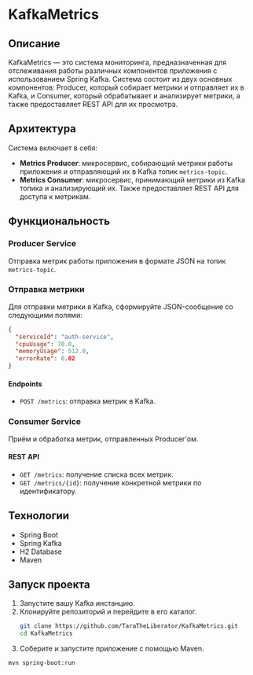 
# KafkaMetrics

## Описание
KafkaMetrics — это система мониторинга, предназначенная для отслеживания работы различных компонентов приложения с использованием Spring Kafka. Система состоит из двух основных компонентов: Producer, который собирает метрики и отправляет их в Kafka, и Consumer, который обрабатывает и анализирует метрики, а также предоставляет REST API для их просмотра.

## Архитектура
Система включает в себя:
- **Metrics Producer**: микросервис, собирающий метрики работы приложения и отправляющий их в Kafka топик `metrics-topic`.
- **Metrics Consumer**: микросервис, принимающий метрики из Kafka топика и анализирующий их. Также предоставляет REST API для доступа к метрикам.

## Функциональность

### Producer Service
Отправка метрик работы приложения в формате JSON на топик `metrics-topic`.
### Отправка метрики
Для отправки метрики в Kafka, сформируйте JSON-сообщение со следующими полями:

```json
{
  "serviceId": "auth-service",
  "cpuUsage": 70.0,
  "memoryUsage": 512.0,
  "errorRate": 0.02
}
```
#### Endpoints
- `POST /metrics`: отправка метрик в Kafka.

### Consumer Service
Приём и обработка метрик, отправленных Producer'ом.

#### REST API
- `GET /metrics`: получение списка всех метрик.
- `GET /metrics/{id}`: получение конкретной метрики по идентификатору.

## Технологии
- Spring Boot
- Spring Kafka
- H2 Database
- Maven

## Запуск проекта
1. Запустите вашу Kafka инстанцию.
2. Клонируйте репозиторий и перейдите в его каталог.
   ```sh
   git clone https://github.com/TaraTheLiberator/KafkaMetrics.git
   cd KafkaMetrics
3. Соберите и запустите приложение с помощью Maven.

```bash
mvn spring-boot:run
